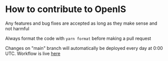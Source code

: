 # How to contribute to OpenIS

Any features and bug fixes are accepted as long as they make sense and not harmful

Always format the code with `yarn format` before making a pull request

Changes on "main" branch will automatically be deployed every day at 0:00 UTC. Workflow is live [here](https://github.com/Noxturnix/OpenIS/actions/workflows/deploy.yml)
